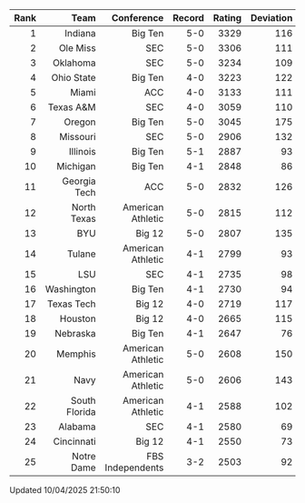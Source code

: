 | Rank  | Team                 | Conference           | Record   | Rating | Deviation |
| ---:  | ---:                 | ---:                 | ---:     | ---:   | ---:      |
| 1     | Indiana              | Big Ten              | 5-0      | 3329   | 116       |
| 2     | Ole Miss             | SEC                  | 5-0      | 3306   | 111       |
| 3     | Oklahoma             | SEC                  | 5-0      | 3234   | 109       |
| 4     | Ohio State           | Big Ten              | 4-0      | 3223   | 122       |
| 5     | Miami                | ACC                  | 4-0      | 3133   | 111       |
| 6     | Texas A&M            | SEC                  | 4-0      | 3059   | 110       |
| 7     | Oregon               | Big Ten              | 5-0      | 3045   | 175       |
| 8     | Missouri             | SEC                  | 5-0      | 2906   | 132       |
| 9     | Illinois             | Big Ten              | 5-1      | 2887   | 93        |
| 10    | Michigan             | Big Ten              | 4-1      | 2848   | 86        |
| 11    | Georgia Tech         | ACC                  | 5-0      | 2832   | 126       |
| 12    | North Texas          | American Athletic    | 5-0      | 2815   | 112       |
| 13    | BYU                  | Big 12               | 5-0      | 2807   | 135       |
| 14    | Tulane               | American Athletic    | 4-1      | 2799   | 93        |
| 15    | LSU                  | SEC                  | 4-1      | 2735   | 98        |
| 16    | Washington           | Big Ten              | 4-1      | 2730   | 94        |
| 17    | Texas Tech           | Big 12               | 4-0      | 2719   | 117       |
| 18    | Houston              | Big 12               | 4-0      | 2665   | 115       |
| 19    | Nebraska             | Big Ten              | 4-1      | 2647   | 76        |
| 20    | Memphis              | American Athletic    | 5-0      | 2608   | 150       |
| 21    | Navy                 | American Athletic    | 5-0      | 2606   | 143       |
| 22    | South Florida        | American Athletic    | 4-1      | 2588   | 102       |
| 23    | Alabama              | SEC                  | 4-1      | 2580   | 69        |
| 24    | Cincinnati           | Big 12               | 4-1      | 2550   | 73        |
| 25    | Notre Dame           | FBS Independents     | 3-2      | 2503   | 92        |

Updated 10/04/2025 21:50:10
